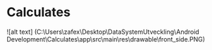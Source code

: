 # Calculates
![alt text] (C:\Users\zafex\Desktop\DataSystemUtveckling\Android Development\Calculates\app\src\main\res\drawable\front_side.PNG)